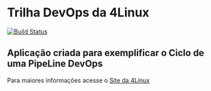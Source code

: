 # Trilha DevOps da 4Linux

<!-- Altere a Flag abaixo com sua URL do Travis -->
[![Build Status](https://travis-ci.org/Jess-Matsuoka/DevOpsLab-HelloWorld.svg?branch=master)](https://travis-ci.org/Jess-Matsuoka/DevOpsLab-HelloWorld)

## Aplicação criada para exemplificar o Ciclo de uma PipeLine DevOps


Para maiores informações acesse o [Site da 4Linux](https://www.4linux.com.br/cursos/devops)
